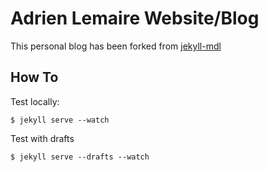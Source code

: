 # Adrien Lemaire Website/Blog

This personal blog has been forked from [jekyll-mdl](https://github.com/gdg-managua/jekyll-mdl/)


## How To

Test locally:

    $ jekyll serve --watch

Test with drafts

    $ jekyll serve --drafts --watch

